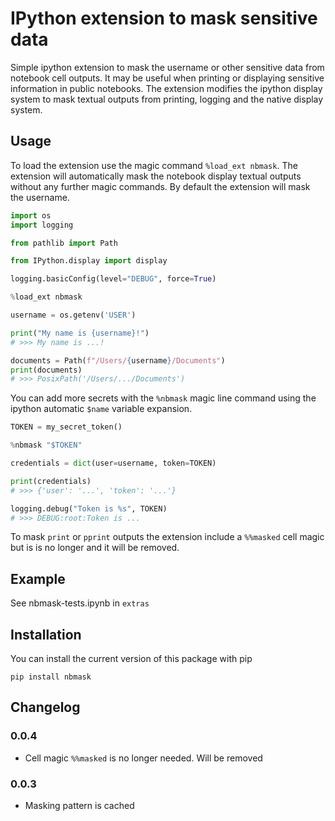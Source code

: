 # IPython extension to mask sensitive data

Simple ipython extension to mask the username or other sensitive data
from notebook cell outputs.  It may be useful when printing
or displaying sensitive information in public notebooks.
The extension modifies the ipython display system to mask textual outputs
from printing, logging and the native display system.

## Usage

To load the extension use the magic command `%load_ext nbmask`. The extension will automatically
mask the notebook display textual outputs without any further magic commands. By default the
extension will mask the username.

```python
import os
import logging

from pathlib import Path

from IPython.display import display

logging.basicConfig(level="DEBUG", force=True)

%load_ext nbmask

username = os.getenv('USER')

print("My name is {username}!")
# >>> My name is ...!

documents = Path(f"/Users/{username}/Documents")
print(documents)
# >>> PosixPath('/Users/.../Documents')
```


You can add more secrets with the `%nbmask` magic line command
using the ipython automatic `$name` variable expansion.


```python
TOKEN = my_secret_token()

%nbmask "$TOKEN"

credentials = dict(user=username, token=TOKEN)

print(credentials)
# >>> {'user': '...', 'token': '...'}

logging.debug("Token is %s", TOKEN)
# >>> DEBUG:root:Token is ...

```

To mask `print` or `pprint` outputs the extension include a `%%masked` cell magic
but is is no longer and it will be removed.


## Example

See nbmask-tests.ipynb in `extras`

## Installation

You can install the current version of this package with pip

```console
pip install nbmask
```

## Changelog

### 0.0.4
- Cell magic `%%masked` is no longer needed. Will be removed

### 0.0.3
- Masking pattern is cached
